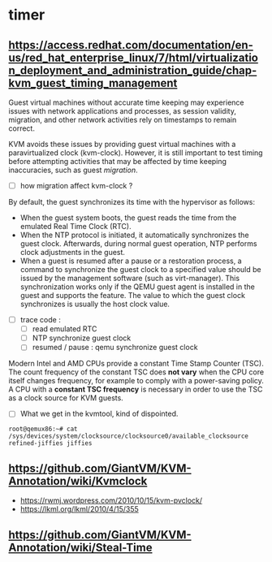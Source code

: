 # timer

## https://access.redhat.com/documentation/en-us/red_hat_enterprise_linux/7/html/virtualization_deployment_and_administration_guide/chap-kvm_guest_timing_management

Guest virtual machines without accurate time keeping may experience issues with network applications and processes, as session validity, migration, and other network activities rely on timestamps to remain correct.

KVM avoids these issues by providing guest virtual machines with a paravirtualized clock (kvm-clock).
However, it is still important to test timing before attempting activities that may be affected by time keeping inaccuracies, such as guest *migration*.

- [ ] how migration affect kvm-clock ?

By default, the guest synchronizes its time with the hypervisor as follows:
- When the guest system boots, the guest reads the time from the emulated Real Time Clock (RTC).
- When the NTP protocol is initiated, it automatically synchronizes the guest clock. Afterwards, during normal guest operation, NTP performs clock adjustments in the guest.
- When a guest is resumed after a pause or a restoration process, a command to synchronize the guest clock to a specified value should be issued by the management software (such as virt-manager). This synchronization works only if the QEMU guest agent is installed in the guest and supports the feature. The value to which the guest clock synchronizes is usually the host clock value.

- [ ] trace code :
  - [ ] read emulated RTC
  - [ ] NTP synchronize guest clock
  - [ ] resumed / pause : qemu synchronize guest clock

Modern Intel and AMD CPUs provide a constant Time Stamp Counter (TSC). The count frequency of the constant TSC does **not vary** when the CPU core itself changes frequency, for example to comply with a power-saving policy. 
A CPU with a **constant TSC frequency** is necessary in order to use the TSC as a clock source for KVM guests.

- [ ] What we get in the kvmtool, kind of dispointed.
```
root@qemux86:~# cat /sys/devices/system/clocksource/clocksource0/available_clocksource
refined-jiffies jiffies
```

## https://github.com/GiantVM/KVM-Annotation/wiki/Kvmclock

- https://rwmj.wordpress.com/2010/10/15/kvm-pvclock/
- https://lkml.org/lkml/2010/4/15/355

## https://github.com/GiantVM/KVM-Annotation/wiki/Steal-Time

